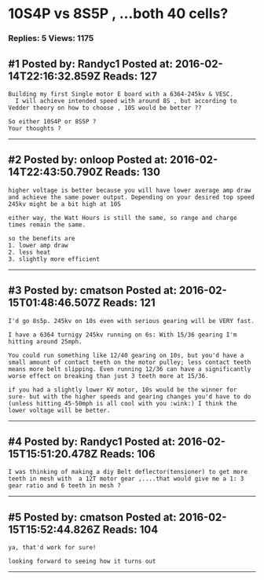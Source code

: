 # 10S4P vs 8S5P , &hellip;both 40 cells?

### Replies: 5 Views: 1175

## \#1 Posted by: Randyc1 Posted at: 2016-02-14T22:16:32.859Z Reads: 127

```
Building my first Single motor E board with a 6364-245kv & VESC. 
  I will achieve intended speed with around 8S , but according to Vedder theory on how to choose , 10S would be better ??

So either 10S4P or 8S5P ?
Your thoughts ?
```

---
## \#2 Posted by: onloop Posted at: 2016-02-14T22:43:50.790Z Reads: 130

```
higher voltage is better because you will have lower average amp draw and achieve the same power output. Depending on your desired top speed 245kv might be a bit high at 10S

either way, the Watt Hours is still the same, so range and charge times remain the same. 

so the benefits are
1. lower amp draw
2. less heat
3. slightly more efficient
```

---
## \#3 Posted by: cmatson Posted at: 2016-02-15T01:48:46.507Z Reads: 121

```
I'd go 8s5p. 245kv on 10s even with serious gearing will be VERY fast. 

I have a 6364 turnigy 245kv running on 6s: With 15/36 gearing I'm hitting around 25mph.

You could run something like 12/40 gearing on 10s, but you'd have a small amount of contact teeth on the motor pulley; less contact teeth means more belt slipping. Even running 12/36 can have a significantly worse effect on breaking than just 3 teeth more at 15/36. 

if you had a slightly lower KV motor, 10s would be the winner for sure- but with the higher speeds and gearing changes you'd have to do (unless hitting 45-50mph is all cool with you :wink:) I think the lower voltage will be better.
```

---
## \#4 Posted by: Randyc1 Posted at: 2016-02-15T15:51:20.478Z Reads: 106

```
I was thinking of making a diy Belt deflector(tensioner) to get more teeth in mesh with  a 12T motor gear ,....that would give me a 1: 3 gear ratio and 6 teeth in mesh ?
```

---
## \#5 Posted by: cmatson Posted at: 2016-02-15T15:52:44.826Z Reads: 104

```
ya, that'd work for sure! 

looking forward to seeing how it turns out
```

---
